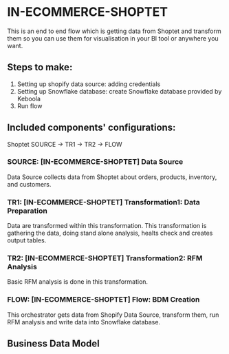 # IN-ECOMMERCE-SHOPTET

This is an end to end flow which is getting data from Shoptet and transform them so you can use them for visualisation in your BI tool or anywhere you want. 

## Steps to make:
1. Setting up shopify data source: adding credentials
2. Setting up Snowflake database: create Snowflake database provided by Keboola
3. Run flow

## Included components' configurations:

Shoptet SOURCE -> TR1 -> TR2 -> FLOW


### SOURCE: [IN-ECOMMERCE-SHOPTET] Data Source

Data Source collects data from Shoptet about orders, products, inventory, and customers.

### TR1: [IN-ECOMMERCE-SHOPTET] Transformation1: Data Preparation

Data are transformed within this transformation. This transformation is gathering the data, doing stand alone analysis, healts check and creates output tables.

### TR2: [IN-ECOMMERCE-SHOPTET] Transformation2: RFM Analysis

Basic RFM analysis is done in this transformation.

### FLOW: [IN-ECOMMERCE-SHOPTET] Flow: BDM Creation

This orchestrator gets data from Shopify Data Source, transform them, run RFM analysis and write data into Snowflake database. 

## Business Data Model



